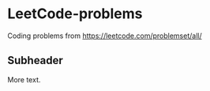 # LeetCode-problems

Coding problems from https://leetcode.com/problemset/all/

## Subheader

More text.